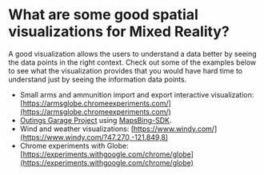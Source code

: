 # What are some good spatial visualizations for Mixed Reality?

A good visualization allows the users to understand a data better by seeing the data points in the right context. Check out some of the examples below to see what the visualization provides that you would have hard time to understand just by seeing the information data points. 

* Small arms and ammunition import and export interactive visualization: [https://armsglobe.chromeexperiments.com/](https://armsglobe.chromeexperiments.com/)
* [Outings Garage Project](https://www.microsoft.com/garage/profiles/outings/?WT.mc_id=github-mixedrealitycurriculum-ayyonet) using [MapsBing-SDK](https://www.microsoft.com/garage/profiles/maps-sdk/?WT.mc_id=github-mixedrealitycurriculum-ayyonet).
* Wind and weather visualizations: [https://www.windy.com/](https://www.windy.com/?47.270,-121.849,8)
* Chrome experiments with Globe: [https://experiments.withgoogle.com/chrome/globe](https://experiments.withgoogle.com/chrome/globe)



